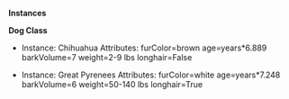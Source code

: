 **Instances**

**Dog Class**
- Instance: Chihuahua
    Attributes:
      furColor=brown
      age=years*6.889
      barkVolume=7
      weight=2-9 lbs
      longhair=False

- Instance: Great Pyrenees
    Attributes:
      furColor=white
      age=years*7.248
      barkVolume=6
      weight=50-140 lbs
      longhair=True
